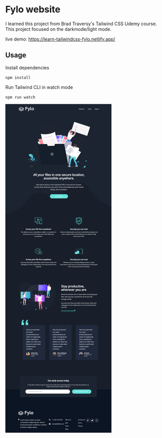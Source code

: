 # Fylo website

I learned this project from Brad Traversy's Tailwind CSS Udemy course. This project focused on the darkmode/light mode.

live demo: https://learn-tailwindcss-fylo.netlify.app/

## Usage

Install dependencies

```
npm install
```

Run Tailwind CLI in watch mode

```
npm run watch
```

![Alt text](images/fylo.png)

